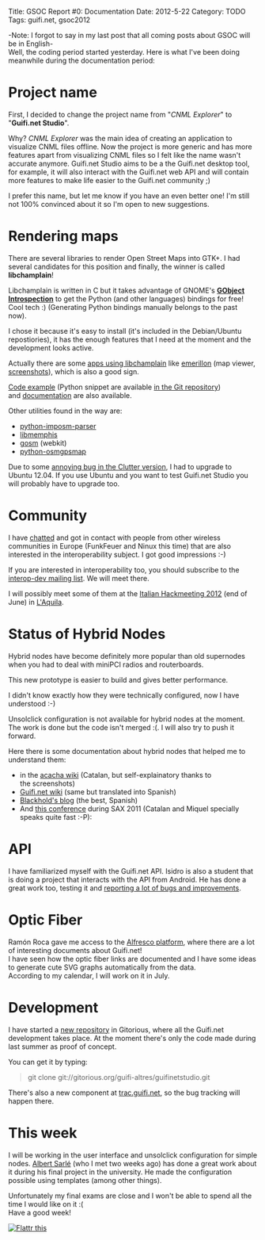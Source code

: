 Title: GSOC Report #0: Documentation
Date: 2012-5-22
Category: TODO
Tags: guifi.net, gsoc2012

-Note: I forgot to say in my last post that all coming posts about GSOC will be in English-  
Well, the coding period started yesterday. Here is what I've been doing meanwhile during the documentation period:

# Project name

First, I decided to change the project name from "*CNML Explorer*" to "**Guifi.net Studio**".

Why? *CNML Explorer* was the main idea of creating an application to visualize CNML files offline. Now the project is more generic and has
more features apart from visualizing CNML files so I felt like the name wasn't accurate anymore. Guifi.net Studio aims to be a the Guifi.net
desktop tool, for example, it will also interact with the Guifi.net web API and will contain more features to make life easier to the
Guifi.net community ;)

I prefer this name, but let me know if you have an even better one! I'm still not 100% convinced about it so I'm open to new suggestions.

# Rendering maps

There are several libraries to render Open Street Maps into GTK+. I had several candidates for this position and finally, the winner is
called **libchamplain**!

Libchamplain is written in C but it takes advantage of GNOME's **[GObject Introspection](https://live.gnome.org/GObjectIntrospection)** to
get the Python (and other languages) bindings for free! Cool tech :) (Generating Python bindings manually belongs to the past now).

I chose it because it's easy to install (it's included in the Debian/Ubuntu repostiories), it has the enough features that I need at the
moment and the development looks active.

Actually there are some [apps using libchamplain](https://live.gnome.org/libchamplain/applications) like
[emerillon](http://projects.gnome.org/emerillon/index.html) (map viewer,
[screenshots](http://projects.gnome.org/emerillon/screenshots.html)), which is also a good sign.

[Code example](http://projects.gnome.org/libchamplain/reference.html) (Python snippet are available [in the Git
repository](http://git.gnome.org/browse/libchamplain/tree/demos/launcher-gtk.py))
and [documentation](http://developer.gnome.org/libchamplain/) are also available.

Other utilities found in the way are:

-   [python-imposm-parser](http://dev.omniscale.net/imposm.parser/)
-   [libmemphis](http://trac.openstreetmap.ch/trac/memphis/wiki/LibMemphis)
-   [gosm](http://gosm.sourceforge.net/req.html) (webkit)
-   [python-osmgpsmap](http://nzjrs.github.com/osm-gps-map/docs/reference/html/OsmGpsMap.html)

Due to some [annoying bug in the Clutter version](https://bugs.launchpad.net/ubuntu/+source/cheese/+bug/890503), I had to upgrade to Ubuntu
12.04. If you use Ubuntu and you want to test Guifi.net Studio you will probably have to upgrade too.

# Community

I have [chatted](https://lists.funkfeuer.at/pipermail/interop-dev/2012-May/000096.html) and got in contact with people from other wireless
communities in Europe (FunkFeuer and Ninux this time) that are also interested in the interoperability subject. I got good impressions :-)

If you are interested in interoperability too, you should subscribe to the [interop-dev mailing
list](https://lists.funkfeuer.at/mailman/listinfo/interop-dev). We will meet there.

I will possibly meet some of them at the [Italian Hackmeeting 2012](http://it.hackmeeting.org/) (end of June) in
[L'Aquila](https://es.wikipedia.org/wiki/L'Aquila).

# Status of Hybrid Nodes

Hybrid nodes have become definitely more popular than old supernodes when you had to deal with miniPCI radios and routerboards.

This new prototype is easier to build and gives better performance. 

I didn't know exactly how they were technically configured, now I have understood :-)

Unsolclick configuration is not available for hybrid nodes at the moment. The work is done but the code isn't merged :(. I will also try to
push it forward.

Here there is some documentation about hybrid nodes that helped me to understand them:

-   in the [acacha wiki](http://acacha.org/mediawiki/index.php/Model_h%C3%ADbrid_guifi.net) (Catalan, but self-explainatory thanks to
    the screenshots)
-   [Guifi.net wiki](http://es.wiki.guifi.net/wiki/Modelo_h%C3%ADbrido_guifi.net) (same but translated into Spanish)
-   [Blackhold's blog](http://blackhold.nusepas.com/2011/04/nodos-hibridos-guifi-net/) (the best, Spanish)
-   And [this conference](http://blip.tv/guifimedia/9a-conferencia-sax-2011-wireless-battle-of-the-mesh-v4-5024864) during SAX 2011 (Catalan
    and Miquel specially speaks quite fast :-P):

# API

I have familiarized myself with the Guifi.net API. Isidro is also a student that is doing a project that interacts with the API from
Android. He has done a great work too, testing it and [reporting a lot of bugs and
improvements](http://trac.guifi.net/query?status=!closed&component=Web+guifi.net+%3A+API).

# Optic Fiber

Ramón Roca gave me access to the [Alfresco platform](http://workspaces.guifi.net), where there are a lot of interesting documents about
Guifi.net!  
I have seen how the optic fiber links are documented and I have some ideas to generate cute SVG graphs automatically from the data.  
According to my calendar, I will work on it in July.

# Development

I have started a [new repository](https://gitorious.org/guifi-altres/guifinetstudio) in Gitorious, where all the Guifi.net development takes
place. At the moment there's only the code made during last summer as proof of concept.

You can get it by typing:

> git clone git://gitorious.org/guifi-altres/guifinetstudio.git

There's also a new component at [trac.guifi.net](http://trac.guifi.net%20), so the bug tracking will happen there.

# This week

I will be working in the user interface and unsolclick configuration for simple nodes. [Albert Sarlé](https://gitorious.org/~albertsarle)
(who I met two weeks ago) has done a great work about it during his final project in the university. He made the configuration possible
using templates (among other things).

Unfortunately my final exams are close and I won't be able to spend all the time I would like on it :(  
Have a good week!

[![Flattr
this](http://api.flattr.com/button/flattr-badge-large.png "Flattr this")](http://flattr.com/thing/690146/Guifi-net-Studio-GSOC-Report-0-Documentation)
